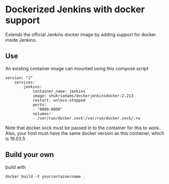 # Dockerized Jenkins with docker support

Extends the official Jenkins docker image by adding support for docker inside Jenkins.

## Use

An existing container image can mounted using this compose script

    version: "2"
        services:
            jenkins:
                container_name: jenkins
                image: shukriadams/dockerjenkinsdocker:2.213
                restart: unless-stopped
                ports:
                - "8080:8080"
                volumes:
                - /var/run/docker.sock:/var/run/docker.sock/:rw

Note that docker.sock must be passed in to the container for this to work. Also, your host must have the same docker version as this container, which is 19.03.5

## Build your own

build with

    docker build -t yourcontainername .